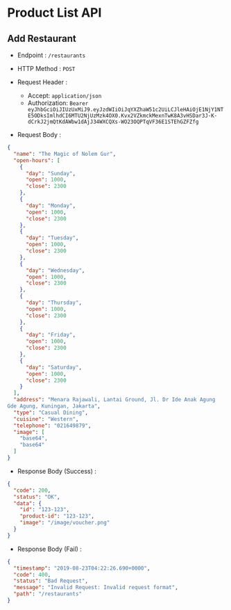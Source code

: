 # Product List API

## Add Restaurant

- Endpoint : `/restaurants`
- HTTP Method : `POST`

- Request Header :

  - Accept: `application/json`
  - Authorization: `Bearer eyJhbGciOiJIUzUxMiJ9.eyJzdWIiOiJqYXZhaW51c2UiLCJleHAiOjE1NjY1NTE5ODksImlhdCI6MTU2NjUzMzk4OX0.Kvx2VZkmckMexnTwK8A3vHSDar3J-K-dCrkJ2jmQtKdAWbw1dAjJ34WXCQXs-WO23OQPTqVF36E1STEhGZFZfg`

- Request Body :

```json
{
  "name": "The Magic of Nolem Gur",
  "open-hours": [
    {
      "day": "Sunday",
      "open": 1000,
      "close": 2300
    },
    {
      "day": "Monday",
      "open": 1000,
      "close": 2300
    },
    {
      "day": "Tuesday",
      "open": 1000,
      "close": 2300
    },
    {
      "day": "Wednesday",
      "open": 1000,
      "close": 2300
    },
    {
      "day": "Thursday",
      "open": 1000,
      "close": 2300
    },
    {
      "day": "Friday",
      "open": 1000,
      "close": 2300
    },
    {
      "day": "Saturday",
      "open": 1000,
      "close": 2300
    }
  ],
  "address": "Menara Rajawali, Lantai Ground, Jl. Dr Ide Anak Agung
Gde Agung, Kuningan, Jakarta",
  "type": "Casual Dining",
  "cuisine": "Western",
  "telephone": "021649879",
  "image": [
    "base64",
    "base64"
  ]
}
```

- Response Body (Success) :

```json
{
  "code": 200,
  "status": "OK",
  "data": {
    "id": "123-123",
    "product-id": "123-123",
    "image": "/image/voucher.png"
  }
}
```

- Response Body (Fail) :

```json
{
  "timestamp": "2019-08-23T04:22:26.690+0000",
  "code": 400,
  "status": "Bad Request",
  "message": "Invalid Request: Invalid request format",
  "path": "/restaurants"
}
```
